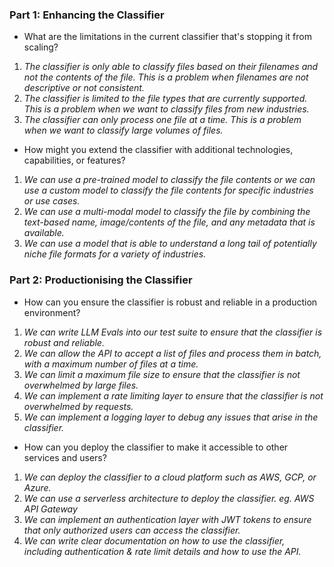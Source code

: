 ### Part 1: Enhancing the Classifier

- What are the limitations in the current classifier that's stopping it from scaling?

1. _The classifier is only able to classify files based on their filenames and not the contents of the file. This is a problem when filenames are not descriptive or not consistent._
2. _The classifier is limited to the file types that are currently supported. This is a problem when we want to classify files from new industries._
3. _The classifier can only process one file at a time. This is a problem when we want to classify large volumes of files._

- How might you extend the classifier with additional technologies, capabilities, or features?

1. _We can use a pre-trained model to classify the file contents or we can use a custom model to classify the file contents for specific industries or use cases._
2. _We can use a multi-modal model to classify the file by combining the text-based name, image/contents of the file, and any metadata that is available._
3. _We can use a model that is able to understand a long tail of potentially niche file formats for a variety of industries._

### Part 2: Productionising the Classifier 

- How can you ensure the classifier is robust and reliable in a production environment?

1. _We can write LLM Evals into our test suite to ensure that the classifier is robust and reliable._
2. _We can allow the API to accept a list of files and process them in batch, with a maximum number of files at a time._
3. _We can limit a maximum file size to ensure that the classifier is not overwhelmed by large files._
4. _We can implement a rate limiting layer to ensure that the classifier is not overwhelmed by requests._
5. _We can implement a logging layer to debug any issues that arise in the classifier._

- How can you deploy the classifier to make it accessible to other services and users?
1. _We can deploy the classifier to a cloud platform such as AWS, GCP, or Azure._
2. _We can use a serverless architecture to deploy the classifier. eg. AWS API Gateway_
3. _We can implement an authentication layer with JWT tokens to ensure that only authorized users can access the classifier._
4. _We can write clear documentation on how to use the classifier, including authentication & rate limit details and how to use the API._
